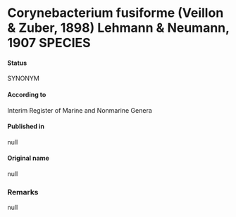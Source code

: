 # Corynebacterium fusiforme (Veillon & Zuber, 1898) Lehmann & Neumann, 1907 SPECIES

#### Status
SYNONYM

#### According to
Interim Register of Marine and Nonmarine Genera

#### Published in
null

#### Original name
null

### Remarks
null
